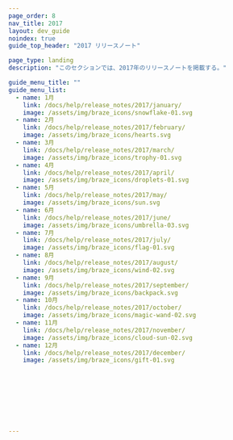 ```yaml
---
page_order: 8
nav_title: 2017
layout: dev_guide
noindex: true
guide_top_header: "2017 リリースノート"

page_type: landing
description: "このセクションでは、2017年のリリースノートを掲載する。"

guide_menu_title: ""
guide_menu_list:
  - name: 1月
    link: /docs/help/release_notes/2017/january/
    image: /assets/img/braze_icons/snowflake-01.svg
  - name: 2月
    link: /docs/help/release_notes/2017/february/
    image: /assets/img/braze_icons/hearts.svg
  - name: 3月
    link: /docs/help/release_notes/2017/march/
    image: /assets/img/braze_icons/trophy-01.svg
  - name: 4月
    link: /docs/help/release_notes/2017/april/
    image: /assets/img/braze_icons/droplets-01.svg
  - name: 5月
    link: /docs/help/release_notes/2017/may/
    image: /assets/img/braze_icons/sun.svg
  - name: 6月
    link: /docs/help/release_notes/2017/june/
    image: /assets/img/braze_icons/umbrella-03.svg
  - name: 7月
    link: /docs/help/release_notes/2017/july/
    image: /assets/img/braze_icons/flag-01.svg
  - name: 8月
    link: /docs/help/release_notes/2017/august/
    image: /assets/img/braze_icons/wind-02.svg
  - name: 9月
    link: /docs/help/release_notes/2017/september/
    image: /assets/img/braze_icons/backpack.svg
  - name: 10月
    link: /docs/help/release_notes/2017/october/
    image: /assets/img/braze_icons/magic-wand-02.svg
  - name: 11月
    link: /docs/help/release_notes/2017/november/
    image: /assets/img/braze_icons/cloud-sun-02.svg
  - name: 12月
    link: /docs/help/release_notes/2017/december/
    image: /assets/img/braze_icons/gift-01.svg









---
```


